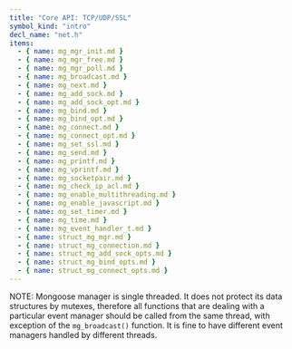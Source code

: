 ```yaml
---
title: "Core API: TCP/UDP/SSL"
symbol_kind: "intro"
decl_name: "net.h"
items:
  - { name: mg_mgr_init.md }
  - { name: mg_mgr_free.md }
  - { name: mg_mgr_poll.md }
  - { name: mg_broadcast.md }
  - { name: mg_next.md }
  - { name: mg_add_sock.md }
  - { name: mg_add_sock_opt.md }
  - { name: mg_bind.md }
  - { name: mg_bind_opt.md }
  - { name: mg_connect.md }
  - { name: mg_connect_opt.md }
  - { name: mg_set_ssl.md }
  - { name: mg_send.md }
  - { name: mg_printf.md }
  - { name: mg_vprintf.md }
  - { name: mg_socketpair.md }
  - { name: mg_check_ip_acl.md }
  - { name: mg_enable_multithreading.md }
  - { name: mg_enable_javascript.md }
  - { name: mg_set_timer.md }
  - { name: mg_time.md }
  - { name: mg_event_handler_t.md }
  - { name: struct_mg_mgr.md }
  - { name: struct_mg_connection.md }
  - { name: struct_mg_add_sock_opts.md }
  - { name: struct_mg_bind_opts.md }
  - { name: struct_mg_connect_opts.md }
---
```


NOTE: Mongoose manager is single threaded. It does not protect
its data structures by mutexes, therefore all functions that are dealing
with a particular event manager should be called from the same thread,
with exception of the `mg_broadcast()` function. It is fine to have different
event managers handled by different threads.

